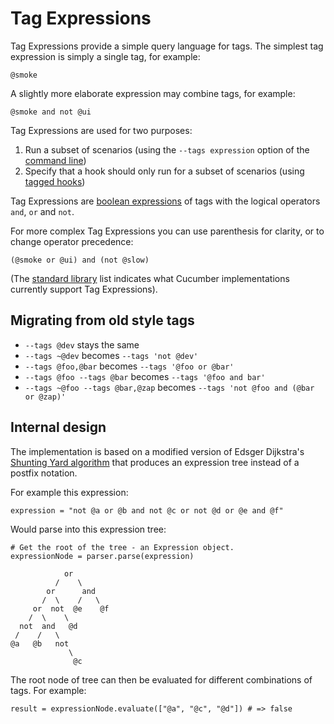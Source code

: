 # Tag Expressions

Tag Expressions provide a simple query language for tags. The simplest tag expression is
simply a single tag, for example:

    @smoke

A slightly more elaborate expression may combine tags, for example:

    @smoke and not @ui

Tag Expressions are used for two purposes:

1. Run a subset of scenarios (using the `--tags expression` option of the [command line](#))
2. Specify that a hook should only run for a subset of scenarios (using [tagged hooks](#))

Tag Expressions are [boolean expressions](https://en.wikipedia.org/wiki/Boolean_expression)
of tags with the logical operators `and`, `or` and `not`.

For more complex Tag Expressions you can use parenthesis for clarity, or to change operator precedence:

    (@smoke or @ui) and (not @slow)

(The [standard library](../docs/standard-library.adoc#implementations) list indicates
what Cucumber implementations currently support Tag Expressions).

## Migrating from old style tags

* `--tags @dev` stays the same
* `--tags ~@dev` becomes `--tags 'not @dev'`
* `--tags @foo,@bar` becomes  `--tags '@foo or @bar'`
* `--tags @foo --tags @bar` becomes `--tags '@foo and bar'`
* `--tags ~@foo --tags @bar,@zap` becomes `--tags 'not @foo and (@bar or @zap)'`

## Internal design

The implementation is based on a modified version of Edsger Dijkstra's
[Shunting Yard algorithm](https://en.wikipedia.org/wiki/Shunting-yard_algorithm)
that produces an expression tree instead of a postfix notation.

For example this expression:

    expression = "not @a or @b and not @c or not @d or @e and @f"

Would parse into this expression tree:

    # Get the root of the tree - an Expression object.
    expressionNode = parser.parse(expression)

                or
              /    \
            or      and
           /  \    /   \
         or  not  @e    @f
        /  \    \
      not  and   @d
     /    /   \
    @a   @b   not
                 \
                  @c

The root node of tree can then be evaluated for different combinations of tags.
For example:

    result = expressionNode.evaluate(["@a", "@c", "@d"]) # => false
